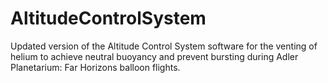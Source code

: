 # AltitudeControlSystem
Updated version of the Altitude Control System software for the venting of helium to achieve neutral buoyancy and prevent bursting during Adler Planetarium: Far Horizons balloon flights.
